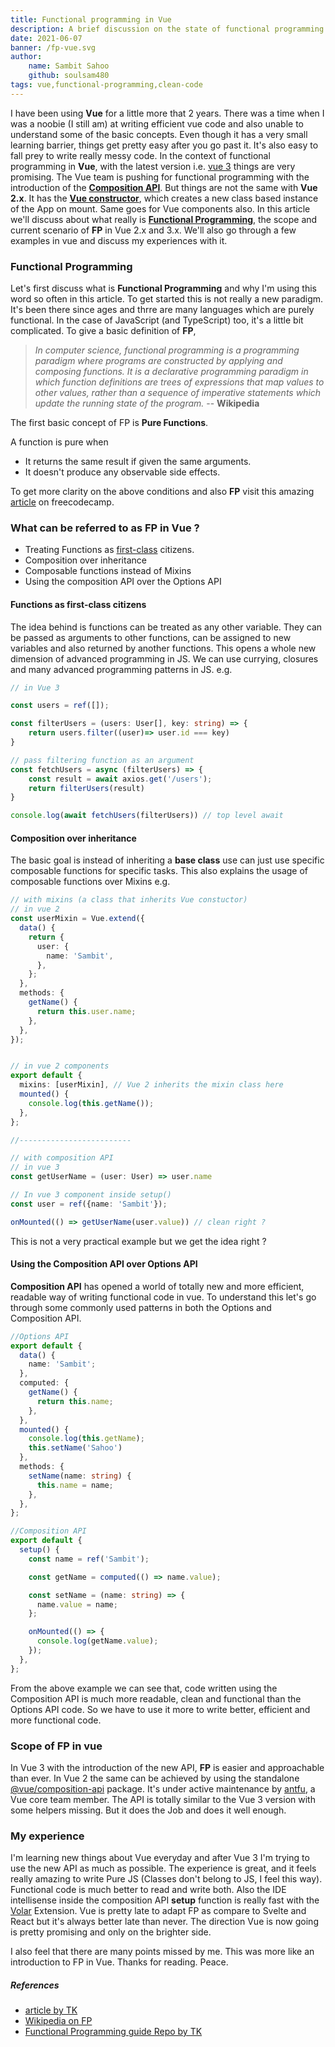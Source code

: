 ```yaml
---
title: Functional programming in Vue
description: A brief discussion on the state of functional programming in vue. The whys' and the why nots'.
date: 2021-06-07
banner: /fp-vue.svg
author: 
    name: Sambit Sahoo
    github: soulsam480  
tags: vue,functional-programming,clean-code
---
```

I have been using __Vue__ for a little more that 2 years. There was a time when I was a noobie (I still am) at writing efficient vue code and also unable to understand some of the basic concepts. Even though it has a very small learning barrier, things get pretty easy after you go past it. It's also easy to fall prey to write really messy code. In the context of functional programming in __Vue__, with the latest version i.e. [vue 3](https://v3.vuejs.org) things are very promising. The Vue team is pushing for functional programming with the introduction of the [__Composition API__](https://v3.vuejs.org/api/composition-api.html#composition-api). But things are not the same with __Vue 2.x__. It has the [__Vue constructor__](https://vuejs.org/v2/api/#Vue-extend), which creates a new class based instance of the App on mount. Same goes for Vue components also. In this article we'll discuss about what really is [__Functional Programming__](https://en.wikipedia.org/wiki/Functional_programming), the scope and current scenario of __FP__ in Vue 2.x and 3.x. We'll also go through a few examples in vue and discuss my experiences with it.

### Functional Programming

Let's first discuss what is __Functional Programming__ and why I'm using this word so often in this article. To get started this is not really a new paradigm. It's been there since ages and thrre are many languages which are purely functional. In the case of JavaScript (and TypeScript) too, it's a little bit complicated. To give a basic definition of __FP__, 

> _In computer science, functional programming is a programming paradigm where programs are constructed by applying and composing functions.
It is a declarative programming paradigm in which function definitions are trees of expressions that map values to other values, 
rather than a sequence of imperative statements which update the running state of the program._ -- __Wikipedia__

The first basic concept of FP is __Pure Functions__.

A function is pure when 
- It returns the same result if given the same arguments.
- It doesn't produce any observable side effects.

To get more clarity on the above conditions and also __FP__ visit this amazing [article](https://www.freecodecamp.org/news/functional-programming-principles-in-javascript-1b8fc6c3563f/) on freecodecamp.

### What can be referred to as FP in Vue ?
- Treating Functions as [first-class](https://developer.mozilla.org/en-US/docs/Glossary/First-class_Function) citizens.
- Composition over inheritance
- Composable functions instead of Mixins
- Using the composition API over the Options API

#### Functions as first-class citizens
The idea behind is functions can be treated as any other variable. They can be passed as arguments to other functions, can be assigned to new variables and also returned by another functions. This opens a whole new dimension of advanced programming in JS. We can use currying, closures and many advanced programming patterns in JS. e.g.

```ts
// in Vue 3

const users = ref([]);

const filterUsers = (users: User[], key: string) => {
    return users.filter((user)=> user.id === key)
}

// pass filtering function as an argument
const fetchUsers = async (filterUsers) => { 
    const result = await axios.get('/users');
    return filterUsers(result)
}

console.log(await fetchUsers(filterUsers)) // top level await

```

#### Composition over inheritance
The basic goal is instead of inheriting a __base class__ use can just use specific composable functions for specific tasks. This also explains the usage of composable functions over Mixins e.g.
```ts
// with mixins (a class that inherits Vue constuctor)
// in vue 2
const userMixin = Vue.extend({
  data() {
    return {
      user: {
        name: 'Sambit',
      },
    };
  },
  methods: {
    getName() {
      return this.user.name;
    },
  },
});


// in vue 2 components
export default {
  mixins: [userMixin], // Vue 2 inherits the mixin class here
  mounted() {
    console.log(this.getName());
  },
};

//-------------------------

// with composition API 
// in vue 3 
const getUserName = (user: User) => user.name

// In vue 3 component inside setup() 
const user = ref({name: 'Sambit'});

onMounted(() => getUserName(user.value)) // clean right ?
```
This is not a very practical example but we get the idea right ?

#### Using the Composition API over Options API
__Composition API__ has opened a world of totally new and more efficient, readable way of writing functional code in vue. To understand this let's go through some commonly used patterns in both the Options and Composition API.

```ts
//Options API
export default {
  data() {
    name: 'Sambit';
  },
  computed: {
    getName() {
      return this.name;
    },
  },
  mounted() {
    console.log(this.getName);
    this.setName('Sahoo')
  },
  methods: {
    setName(name: string) {
      this.name = name;
    },
  },
};

//Composition API
export default {
  setup() {
    const name = ref('Sambit');

    const getName = computed(() => name.value);

    const setName = (name: string) => {
      name.value = name;
    };

    onMounted(() => {
      console.log(getName.value);
    });
  },
};
```
From the above example we can see that, code written using the Composition API is much more readable, clean and functional than the Options API code. So we have to use it more to write better, efficient and more functional code.

### Scope of FP in vue

In Vue 3 with the introduction of the new API, __FP__ is easier and approachable than ever. In Vue 2 the same can be achieved by using the standalone [@vue/composition-api](https://github.com/vuejs/composition-api#readme) package. It's under active maintenance by [antfu](https://antfu.me), a Vue core team member. The API is totally similar to the Vue 3 version with some helpers missing. But it does the Job and does it well enough. 

### My experience
I'm learning new things about Vue everyday and after Vue 3 I'm trying to use the new API as much as possible. The experience is great, and it feels really amazing to write Pure JS (Classes don't belong to JS, I feel this way). Functional code is much better to read and write both. Also the IDE intellisense inside the composition API __setup__ function is really fast with the [Volar](https://github.com/johnsoncodehk/volar) Extension. Vue is pretty late to adapt FP as compare to Svelte and React but it's always better late than never. The direction Vue is now going is pretty promising and only on the brighter side.

I also feel that there are many points missed by me. This was more like an introduction to FP in Vue. Thanks for reading. Peace.

##### References
- [article by TK](https://www.freecodecamp.org/news/functional-programming-principles-in-javascript-1b8fc6c3563f/)
- [Wikipedia on FP](https://en.wikipedia.org/wiki/Functional_programming)
- [Functional Programming guide Repo by TK](https://github.com/leandrotk/functional-programming-learning-path)